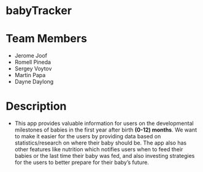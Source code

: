 # babyTracker

# Team Members
- Jerome Joof
- Romell Pineda
- Sergey Voytov
- Martin Papa
- Dayne Daylong

# Description
- This app provides valuable information for users on the developmental milestones of babies in the first year after birth **(0-12) months**. We want to make it easier for the users by providing data based on statistics/research on where their baby should be. The app also has other features like nutrition which notifies users when to feed their babies or the last time their baby was fed, and also investing strategies for the users to better prepare for their baby’s future.


